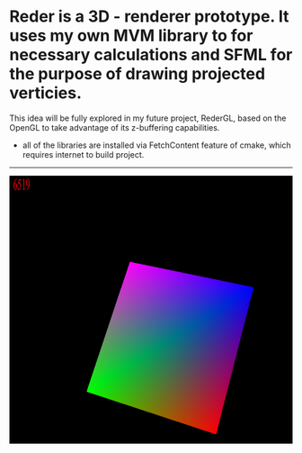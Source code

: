 # Reder is a 3D - renderer prototype. It uses my own MVM library to for necessary calculations and SFML for the purpose of drawing projected verticies. 
This idea will be fully explored in my future project, RederGL, based on the OpenGL to take advantage of its z-buffering capabilities.

* all of the libraries are installed via FetchContent feature of cmake, which requires internet to build project.
---

!["3D rendered square"](illustrations/SquareCleanSFML.png)